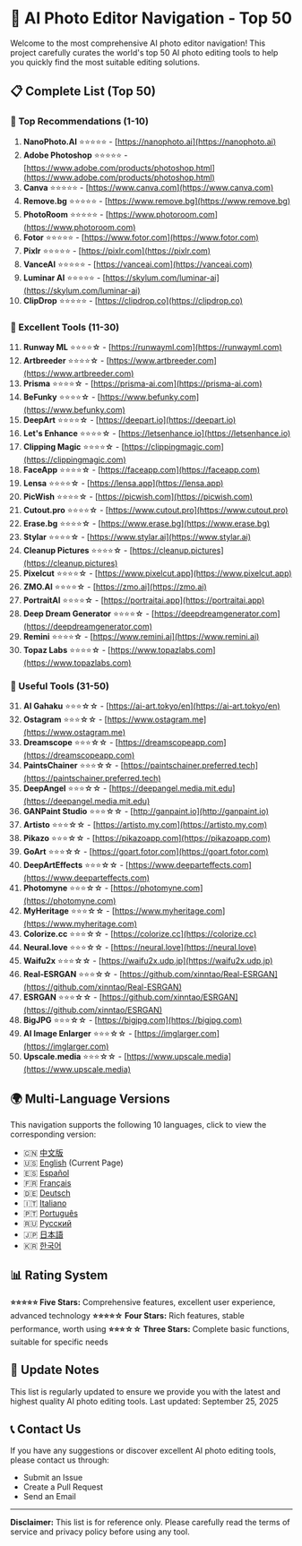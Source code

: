 # 🎨 AI Photo Editor Navigation - Top 50

Welcome to the most comprehensive AI photo editor navigation! This project carefully curates the world's top 50 AI photo editing tools to help you quickly find the most suitable editing solutions.


## 📋 Complete List (Top 50)

### 🥇 Top Recommendations (1-10)

1. **NanoPhoto.AI** ⭐⭐⭐⭐⭐ - [https://nanophoto.ai](https://nanophoto.ai)
2. **Adobe Photoshop** ⭐⭐⭐⭐⭐ - [https://www.adobe.com/products/photoshop.html](https://www.adobe.com/products/photoshop.html)
3. **Canva** ⭐⭐⭐⭐⭐ - [https://www.canva.com](https://www.canva.com)
4. **Remove.bg** ⭐⭐⭐⭐⭐ - [https://www.remove.bg](https://www.remove.bg)
5. **PhotoRoom** ⭐⭐⭐⭐⭐ - [https://www.photoroom.com](https://www.photoroom.com)
6. **Fotor** ⭐⭐⭐⭐⭐ - [https://www.fotor.com](https://www.fotor.com)
7. **Pixlr** ⭐⭐⭐⭐⭐ - [https://pixlr.com](https://pixlr.com)
8. **VanceAI** ⭐⭐⭐⭐⭐ - [https://vanceai.com](https://vanceai.com)
9. **Luminar AI** ⭐⭐⭐⭐⭐ - [https://skylum.com/luminar-ai](https://skylum.com/luminar-ai)
10. **ClipDrop** ⭐⭐⭐⭐⭐ - [https://clipdrop.co](https://clipdrop.co)

### 🥈 Excellent Tools (11-30)

11. **Runway ML** ⭐⭐⭐⭐☆ - [https://runwayml.com](https://runwayml.com)
12. **Artbreeder** ⭐⭐⭐⭐☆ - [https://www.artbreeder.com](https://www.artbreeder.com)
13. **Prisma** ⭐⭐⭐⭐☆ - [https://prisma-ai.com](https://prisma-ai.com)
14. **BeFunky** ⭐⭐⭐⭐☆ - [https://www.befunky.com](https://www.befunky.com)
15. **DeepArt** ⭐⭐⭐⭐☆ - [https://deepart.io](https://deepart.io)
16. **Let's Enhance** ⭐⭐⭐⭐☆ - [https://letsenhance.io](https://letsenhance.io)
17. **Clipping Magic** ⭐⭐⭐⭐☆ - [https://clippingmagic.com](https://clippingmagic.com)
18. **FaceApp** ⭐⭐⭐⭐☆ - [https://faceapp.com](https://faceapp.com)
19. **Lensa** ⭐⭐⭐⭐☆ - [https://lensa.app](https://lensa.app)
20. **PicWish** ⭐⭐⭐⭐☆ - [https://picwish.com](https://picwish.com)
21. **Cutout.pro** ⭐⭐⭐⭐☆ - [https://www.cutout.pro](https://www.cutout.pro)
22. **Erase.bg** ⭐⭐⭐⭐☆ - [https://www.erase.bg](https://www.erase.bg)
23. **Stylar** ⭐⭐⭐⭐☆ - [https://www.stylar.ai](https://www.stylar.ai)
24. **Cleanup Pictures** ⭐⭐⭐⭐☆ - [https://cleanup.pictures](https://cleanup.pictures)
25. **Pixelcut** ⭐⭐⭐⭐☆ - [https://www.pixelcut.app](https://www.pixelcut.app)
26. **ZMO.AI** ⭐⭐⭐⭐☆ - [https://zmo.ai](https://zmo.ai)
27. **PortraitAI** ⭐⭐⭐⭐☆ - [https://portraitai.app](https://portraitai.app)
28. **Deep Dream Generator** ⭐⭐⭐⭐☆ - [https://deepdreamgenerator.com](https://deepdreamgenerator.com)
29. **Remini** ⭐⭐⭐⭐☆ - [https://www.remini.ai](https://www.remini.ai)
30. **Topaz Labs** ⭐⭐⭐⭐☆ - [https://www.topazlabs.com](https://www.topazlabs.com)

### 🥉 Useful Tools (31-50)

31. **AI Gahaku** ⭐⭐⭐☆☆ - [https://ai-art.tokyo/en](https://ai-art.tokyo/en)
32. **Ostagram** ⭐⭐⭐☆☆ - [https://www.ostagram.me](https://www.ostagram.me)
33. **Dreamscope** ⭐⭐⭐☆☆ - [https://dreamscopeapp.com](https://dreamscopeapp.com)
34. **PaintsChainer** ⭐⭐⭐☆☆ - [https://paintschainer.preferred.tech](https://paintschainer.preferred.tech)
35. **DeepAngel** ⭐⭐⭐☆☆ - [https://deepangel.media.mit.edu](https://deepangel.media.mit.edu)
36. **GANPaint Studio** ⭐⭐⭐☆☆ - [http://ganpaint.io](http://ganpaint.io)
37. **Artisto** ⭐⭐⭐☆☆ - [https://artisto.my.com](https://artisto.my.com)
38. **Pikazo** ⭐⭐⭐☆☆ - [https://pikazoapp.com](https://pikazoapp.com)
39. **GoArt** ⭐⭐⭐☆☆ - [https://goart.fotor.com](https://goart.fotor.com)
40. **DeepArtEffects** ⭐⭐⭐☆☆ - [https://www.deeparteffects.com](https://www.deeparteffects.com)
41. **Photomyne** ⭐⭐⭐☆☆ - [https://photomyne.com](https://photomyne.com)
42. **MyHeritage** ⭐⭐⭐☆☆ - [https://www.myheritage.com](https://www.myheritage.com)
43. **Colorize.cc** ⭐⭐⭐☆☆ - [https://colorize.cc](https://colorize.cc)
44. **Neural.love** ⭐⭐⭐☆☆ - [https://neural.love](https://neural.love)
45. **Waifu2x** ⭐⭐⭐☆☆ - [https://waifu2x.udp.jp](https://waifu2x.udp.jp)
46. **Real-ESRGAN** ⭐⭐⭐☆☆ - [https://github.com/xinntao/Real-ESRGAN](https://github.com/xinntao/Real-ESRGAN)
47. **ESRGAN** ⭐⭐⭐☆☆ - [https://github.com/xinntao/ESRGAN](https://github.com/xinntao/ESRGAN)
48. **BigJPG** ⭐⭐⭐☆☆ - [https://bigjpg.com](https://bigjpg.com)
49. **AI Image Enlarger** ⭐⭐⭐☆☆ - [https://imglarger.com](https://imglarger.com)
50. **Upscale.media** ⭐⭐⭐☆☆ - [https://www.upscale.media](https://www.upscale.media)

## 🌍 Multi-Language Versions

This navigation supports the following 10 languages, click to view the corresponding version:

- 🇨🇳 [中文版](README.md)
- 🇺🇸 [English](README_en.md) (Current Page)
- 🇪🇸 [Español](README_es.md)
- 🇫🇷 [Français](README_fr.md)
- 🇩🇪 [Deutsch](README_de.md)
- 🇮🇹 [Italiano](README_it.md)
- 🇵🇹 [Português](README_pt.md)
- 🇷🇺 [Русский](README_ru.md)
- 🇯🇵 [日本語](README_ja.md)
- 🇰🇷 [한국어](README_ko.md)

## 📊 Rating System

**⭐⭐⭐⭐⭐ Five Stars:** Comprehensive features, excellent user experience, advanced technology
**⭐⭐⭐⭐☆ Four Stars:** Rich features, stable performance, worth using
**⭐⭐⭐☆☆ Three Stars:** Complete basic functions, suitable for specific needs

## 🔄 Update Notes

This list is regularly updated to ensure we provide you with the latest and highest quality AI photo editing tools. Last updated: September 25, 2025

## 📞 Contact Us

If you have any suggestions or discover excellent AI photo editing tools, please contact us through:
- Submit an Issue
- Create a Pull Request
- Send an Email

---

**Disclaimer:** This list is for reference only. Please carefully read the terms of service and privacy policy before using any tool.
